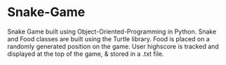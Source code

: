 # Snake-Game
Snake Game built using Object-Oriented-Programming in Python. Snake and Food classes are built using the Turtle library. Food is placed on a randomly generated
position on the game. User highscore is tracked and displayed at the top of the game, & stored in a .txt file.
